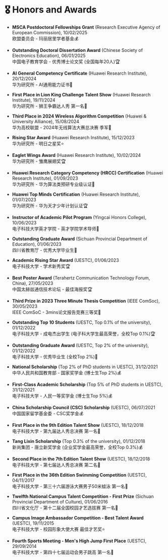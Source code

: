 # 🎖️ Honors and Awards

- **MSCA Postdoctoral Fellowships Grant** (Research Executive Agency of European Commission), 10/02/2025   
  欧盟委员会 - 玛丽居里学者基金💰 

- **Outstanding Doctoral Dissertation Award** (Chinese Society of Electronics Education), 06/01/2025   
  中国电子教育学会 - 优秀博士论文奖 (全国每年20人)🏆

- **AI General Competency Certificate** (Huawei Research Institute), 20/12/2024  
  华为研究所 - AI通用能力证书🪪

- **First Place in Lion King Challenge Talent Show** (Huawei Research Institute), 19/11/2024  
  华为研究所 - 狮王争霸达人秀 第一名🥇

- **Third Place in 2024 Wireless Algorithm Competition** (Huawei & University Alliance), 15/08/2024  
  华为高校联盟 - 2024年无线算法大赛总决赛 季军🥉

- **Rising Star Award** (Huawei Research Institute), 15/12/2023  
  华为研究所 - 明日之星奖⭐
  
- **Eaglet Wings Award** (Huawei Research Institute), 10/02/2024  
  华为研究所 - 雏鹰展翅奖🏆 
  
- **Huawei Research Category Competency (HRCC) Certification** (Huawei Research Institute), 01/09/2023  
  华为研究所 - 华为算法类预研专业级认证🪪

- **Huawei Top Minds Certification** (Huawei Research Institute), 01/07/2023  
  华为研究所 - 华为天才少年计划认证🏆

- **Instructor of Academic Pilot Program** (Yingcai Honors College), 10/06/2023  
  电子科技大学英才学院 - 英才学院学术导师🪪

- **Outstanding Graduate Award** (Sichuan Provincial Department of Education), 01/06/2023  
  四川省教育厅 - 优秀大学毕业生🌟

- **Academic Rising Star Award** (UESTC), 01/06/2023  
  电子科技大学 - 学术新秀奖🏆

- **Best Poster Award** (Terahertz Communication Technology Forum, China), 27/05/2023  
  中国太赫兹通信技术论坛 - 最佳海报奖🏆 

- **Third Prize in 2023 Three Minute Thesis Competition** (IEEE ComSoc), 30/05/2023  
  IEEE ComSoC - 3mins论文报告竞赛三等奖🥉

- **Outstanding Top 10 Students** (UESTC, Top 0.1% of the university), 01/12/2022  
  电子科技大学 - 成电杰出学生 (电子科大学生最高荣誉，全校Top 0.1%)🏆

- **Outstanding Graduate Award** (UESTC, Top 2% of the university), 01/12/2022  
  电子科技大学 - 优秀毕业生 (全校Top 2%)🌟

- **National Scholarship** (Top 2% of PhD students in UESTC), 31/12/2021  
  中华人民共和国教育部 - 国家奖学金 (博士生Top 2%)💰

- **First-Class Academic Scholarship** (Top 5% of PhD students in UESTC), 31/12/2021  
  电子科技大学 - 人民一等奖学金 (博士生Top 5%)💰 

- **China Scholarship Council (CSC) Scholarship** (UESTC), 06/07/2021  
  中国国家留学基金委 - CSC奖学金💰 

- **First Place in the 9th Edition Talent Show** (UESTC), 18/12/2018  
  电子科技大学 - 第九届达人秀总决赛 第一名🥇

- **Tang Lixin Scholarship** (Top 0.3% of the university), 01/12/2018  
  新尚集团 - 唐立新奖学金 (企业奖学金最高荣誉，全校Top 0.3%)💰 

- **Second Place in the 7th Edition Talent Show** (UESTC), 18/12/2018  
  电子科技大学 - 第七届达人秀总决赛 第二名🥈
  
- **First Place in the 36th Edition Swimming Competition** (UESTC),  04/11/2017   
  电子科技大学 - 第三十六届游泳大赛男子50米蛙泳 第一名🥇
  
- **Twelfth National Campus Talent Competition - First Prize** (Sichuan Provincial Department of Culture), 01/06/2016  
  四川省文化厅 - 第十二届全国校园才艺选拔赛 第一名🥇

- **Campus Image Ambassador Competition - Best Talent Award** (UESTC), 19/11/2015  
  电子科技大学 - 校园形象大使大赛 最佳才艺奖⭐

- **Fourth Sports Meeting - Men's High Jump First Place** (UESTC), 29/09/2014  
  电子科技大学 - 第四十七届运动会男子跳高 第一名🥇
